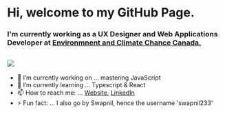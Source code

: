 # Hi, welcome to my GitHub Page. 
### I'm currently working as a UX Designer and Web Applications Developer at [Environmnent and Climate Chance Canada.](https://www.canada.ca/en/environment-climate-change.html)

![](https://komarev.com/ghpvc/?username=swapnil233&color=blueviolet&style=flat&label=PROFILE+VIEWS)
- 
- 🔭 I’m currently working on ... mastering JavaScript
- 🌱 I’m currently learning ... Typescript & React
- 📫 How to reach me: ... [Website](https://www.hasaniqbal.com), [LinkedIn](https://www.linkedin.com/in/mdhasaniqbal)
- ⚡ Fun fact: ... I also go by Swapnil, hence the username 'swapnil233'
